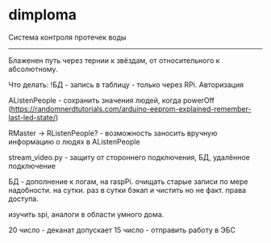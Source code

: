 # dimploma
Система контроля протечек воды
***
Блаженен путь через тернии к звёздам, от относительного к абсолютному.

Что делать:
!БД - запись в таблицу - только через RPi. Авторизация 

AListenPeople - сохранить значения людей, когда powerOff (https://randomnerdtutorials.com/arduino-eeprom-explained-remember-last-led-state/)

RMaster -> RListenPeople? - возможность заносить вручную информацию о людях в AListenPeople

stream_video.py - защиту от стороннего подключения, БД, удалённое подключение

БД - дополнение к логам, на raspPi. очищать старые записи по мере надобности. на сутки. раз в сутки бэкап и чистить но не факт. права доступа.

изучить spi, аналоги в области умного дома. 

20 число - деканат допускает
15 число - отправить работу в ЭБС



